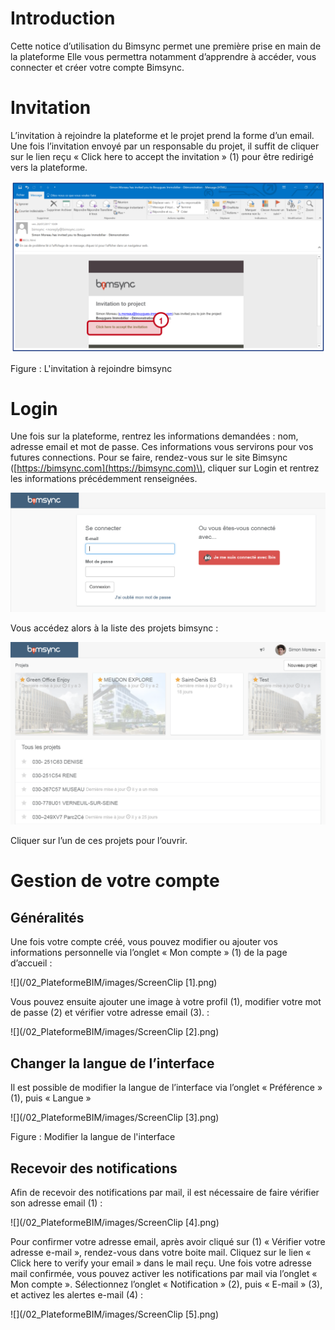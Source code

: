 # Introduction

Cette notice d’utilisation du Bimsync permet une première prise en main de la plateforme Elle vous permettra notamment d’apprendre à accéder, vous connecter et créer votre compte Bimsync.

# Invitation

L’invitation à rejoindre la plateforme et le projet prend la forme d’un email. Une fois l’invitation envoyé par un responsable du projet, il suffit de cliquer sur le lien reçu  « Click here to accept the invitation » \(1\) pour être redirigé vers la plateforme.

![](/02_PlateformeBIM/images/ScreenClip.png)

Figure : L'invitation à rejoindre bimsync

# Login

Une fois sur la plateforme, rentrez les informations demandées : nom, adresse email et mot de passe. Ces informations vous servirons pour vos futures connections. Pour se faire, rendez-vous sur le site Bimsync \([https://bimsync.com](https://bimsync.com)\), cliquer sur Login et rentrez les informations précédemment renseignées.

![](/02_PlateformeBIM/images/image003.png)

Vous accédez alors à la liste des projets bimsync :

![](/02_PlateformeBIM/images/image004.png)

Cliquer sur l’un de ces projets pour l’ouvrir.

# Gestion de votre compte

## Généralités

Une fois votre compte créé, vous pouvez modifier ou ajouter vos informations personnelle via l’onglet « Mon compte » \(1\) de la page d’accueil :

![](/02_PlateformeBIM/images/ScreenClip [1].png)

Vous pouvez ensuite ajouter une image à votre profil \(1\), modifier votre mot de passe \(2\) et vérifier votre adresse email \(3\). :

![](/02_PlateformeBIM/images/ScreenClip [2].png)

## Changer la langue de l’interface

Il est possible de modifier la langue de l’interface via l’onglet « Préférence » \(1\), puis « Langue »

![](/02_PlateformeBIM/images/ScreenClip [3].png)

Figure : Modifier la langue de l'interface

## Recevoir des notifications

Afin de recevoir des notifications par mail, il est nécessaire de faire vérifier son adresse email \(1\) :

![](/02_PlateformeBIM/images/ScreenClip [4].png)

Pour confirmer votre adresse email, après avoir cliqué sur \(1\) « Vérifier votre adresse e-mail », rendez-vous dans votre boite mail. Cliquez sur le lien « Click here to verify your email » dans le mail reçu. Une fois votre adresse mail confirmée, vous pouvez activer les notifications par mail via l’onglet « Mon compte ». Sélectionnez l’onglet « Notification » \(2\), puis « E-mail » \(3\), et activez les alertes e-mail \(4\) :

![](/02_PlateformeBIM/images/ScreenClip [5].png)

